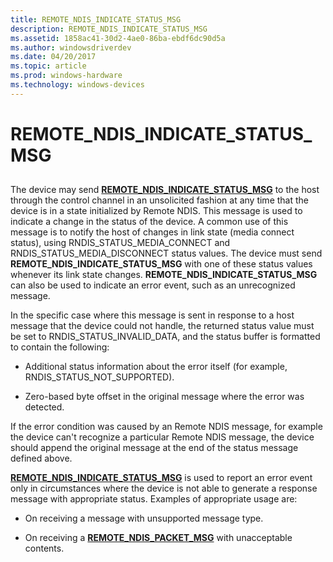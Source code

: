 ```yaml
---
title: REMOTE_NDIS_INDICATE_STATUS_MSG
description: REMOTE_NDIS_INDICATE_STATUS_MSG
ms.assetid: 1858ac41-30d2-4ae0-86ba-ebdf6dc90d5a
ms.author: windowsdriverdev
ms.date: 04/20/2017
ms.topic: article
ms.prod: windows-hardware
ms.technology: windows-devices
---
```


# REMOTE\_NDIS\_INDICATE\_STATUS\_MSG


## <a href="" id="ddk-remote-ndis-indicate-status-msg-ng"></a>


The device may send [**REMOTE\_NDIS\_INDICATE\_STATUS\_MSG**](https://msdn.microsoft.com/library/windows/hardware/ff570617) to the host through the control channel in an unsolicited fashion at any time that the device is in a state initialized by Remote NDIS. This message is used to indicate a change in the status of the device. A common use of this message is to notify the host of changes in link state (media connect status), using RNDIS\_STATUS\_MEDIA\_CONNECT and RNDIS\_STATUS\_MEDIA\_DISCONNECT status values. The device must send **REMOTE\_NDIS\_INDICATE\_STATUS\_MSG** with one of these status values whenever its link state changes. **REMOTE\_NDIS\_INDICATE\_STATUS\_MSG** can also be used to indicate an error event, such as an unrecognized message.

In the specific case where this message is sent in response to a host message that the device could not handle, the returned status value must be set to RNDIS\_STATUS\_INVALID\_DATA, and the status buffer is formatted to contain the following:

-   Additional status information about the error itself (for example, RNDIS\_STATUS\_NOT\_SUPPORTED).

-   Zero-based byte offset in the original message where the error was detected.

If the error condition was caused by an Remote NDIS message, for example the device can't recognize a particular Remote NDIS message, the device should append the original message at the end of the status message defined above.

[**REMOTE\_NDIS\_INDICATE\_STATUS\_MSG**](https://msdn.microsoft.com/library/windows/hardware/ff570617) is used to report an error event only in circumstances where the device is not able to generate a response message with appropriate status. Examples of appropriate usage are:

-   On receiving a message with unsupported message type.

-   On receiving a [**REMOTE\_NDIS\_PACKET\_MSG**](https://msdn.microsoft.com/library/windows/hardware/ff570635) with unacceptable contents.

 

 





